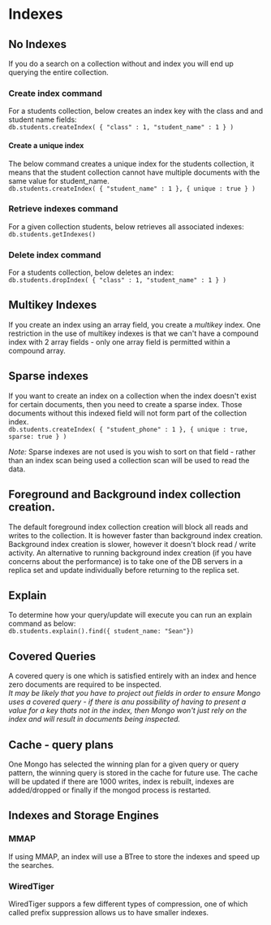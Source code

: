 # Indexes

## No Indexes
If you do a search on a collection without and index you will end up querying the entire collection. 

### Create index command
For a students collection, below creates an index key with the class and and student name fields:<br>
`db.students.createIndex( { "class" : 1, "student_name" : 1 } )`

#### Create a unique index
The below command creates a unique index for the students collection, it means that the student collection cannot have multiple documents with the same value for student_name.<br>
`db.students.createIndex( { "student_name" : 1 }, { unique : true } )`

### Retrieve indexes command
For a given collection students, below retrieves all associated indexes:<br>
`db.students.getIndexes()`

### Delete index command
For a students collection, below deletes an index:<br>
`db.students.dropIndex( { "class" : 1, "student_name" : 1 } )`

## Multikey Indexes
If you create an index using an array field, you create a *multikey* index. One restriction in the use of multikey indexes is that we can't have a compound index with 2 array fields - only one array field is permitted within a compound array.

## Sparse indexes
If you want to create an index on a collection when the index doesn't exist for certain documents, then you need to create a sparse index. Those documents without this indexed field will not form part of the collection index.<br>
`db.students.createIndex( { "student_phone" : 1 }, { unique : true, sparse: true } )`

*Note:* Sparse indexes are not used is you wish to sort on that field - rather than an index scan being used a collection scan will be used to read the data.

## Foreground and Background index collection creation.
The default foreground index collection creation will block all reads and writes to the collection. It is however faster than background index creation. Background index creation is slower, however it doesn't block read / write activity. An alternative to running background index creation (if you have concerns about the performance) is to take one of the DB servers in a replica set and update individually before returning to the replica set.

## Explain
To determine how your query/update will execute you can run an explain command as below:<br>
`db.students.explain().find({ student_name: "Sean"})`

## Covered Queries
A covered query is one which is satisfied entirely with an index and hence zero documents are required to be inspected.<br>
*It may be likely that you have to project out fields in order to ensure Mongo uses a covered query - if there is anu possibility of having to present a value for a key thats not in the index, then Mongo won't just rely on the index and will result in documents being inspected.*

## Cache - query plans
One Mongo has selected the winning plan for a given query or query pattern, the winning query is stored in the cache for future use. The cache will be updated if there are 1000 writes, index is rebuilt, indexes are added/dropped or finally if the mongod process is restarted.

## Indexes and Storage Engines

### MMAP
If using MMAP, an index will use a BTree to store the indexes and speed up the searches.
### WiredTiger
WiredTiger suppors a few different types of compression, one of which called prefix suppression allows us to have smaller indexes.

